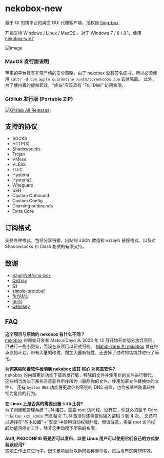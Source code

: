 # nekobox-new

基于 Qt 的跨平台的桌面 GUI 代理客户端，授权自 [Sing-box](https://github.com/SagerNet/sing-box)

开箱支持 Windows / Linux / MacOS 。对于 Windows 7 / 8 / 8.1，使用 [nekobox-win7](https://github.com/parhelia512/nekobox-win7)

![image](https://github.com/user-attachments/assets/ebba3f17-01e6-4066-8eaa-b9a35dd35b08)

### MacOS 发行版说明
苹果的平台具有非常严格的安全策略，由于 nekobox 没有签名证书，所以必须使用 `xattr -d com.apple.quarantine /path/to/nekobox.app` 去掉隔离。 此外，为了使内置的提权起效，“终端”应该具有 “Full Disk” 访问权限。 

### GitHub 发行版 (Portable ZIP)

[![GitHub All Releases](https://img.shields.io/github/downloads/Mahdi-zarei/nekobox/total?label=downloads-total&logo=github&style=flat-square)](https://github.com/Mahdi-zarei/nekobox/releases)

## 支持的协议

- SOCKS
- HTTP(S)
- Shadowsocks
- Trojan
- VMess
- VLESS
- TUIC
- Hysteria
- Hysteria2
- Wireguard
- SSH
- Custom Outbound
- Custom Config
- Chaining outbounds
- Extra Core

## 订阅格式

支持各种格式，包括分享链接，出站的 JSON 数组和 v2rayN 链接格式，以及对 Shadowsocks 和 Clash 格式的有限支持。

## 致谢

- [SagerNet/sing-box](https://github.com/SagerNet/sing-box)
- [Qv2ray](https://github.com/Qv2ray/Qv2ray)
- [Qt](https://www.qt.io/)
- [simple-protobuf](https://github.com/tonda-kriz/simple-protobuf)
- [fkYAML](https://github.com/fktn-k/fkYAML)
- [quirc](https://github.com/dlbeer/quirc)
- [QHotkey](https://github.com/Skycoder42/QHotkey)

## FAQ
**这个项目与原始的 nekobox 有什么不同？** <br/>
[nekobox](https://github.com/MatsuriDayo/nekobox/releases) 的原始开发者 MatsuriDayo 从 2023 年 12 月开始开始部分放弃项目，只进行一些小更新，而现在该项目以正式归档。
[Mahdi-zarei 的 nekobox](https://github.com/Mahdi-zarei/nekobox) 旨在继承原始计划，带有大量的改进，增加大量新特性，还去掉了过时的功能并进行了简化。

**为何某些防毒软件检测到 nekobox 或其 核心 为恶意软件?** <br/>
nekobox 的内置更新功能下载新发行版，移除旧文件并使用新的文件进行替代，这些相当类似于某些恶意软件所作所为（删除你的文件，使用加密文件替换你的文件）。
还有 `System DNS` 功能将更改你的系统的 DNS 设置，也会被某些防毒软件视为危险的行为。

**在 Linux 上是否真的需要设置 `SUID` 比特?** <br/>
为了创建和管理系统 TUN 接口，需要 root 访问权，没有它，你就必须赋予 Core 一些 `Cap_xxx_admin` 而且每次 TUN 激活时还需要你输入密码 3 到 4 次。
您还可以选择在“基本设置”->“安全”中禁用自动权限升级，但请注意，需要 root 访问权的功能将停止工作，除非您手动授予所需的权限。

**AUR, PKGCONFIG 等是否可以发布，以便 Linux 用户可以使用它们自己的方式安装该应用?** <br/>
这项工作正在进行中，很快该项目将以新的名称重命名，然后发布这类软件包。
